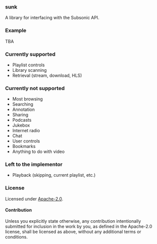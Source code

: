 ### sunk

A library for interfacing with the Subsonic API.

### Example

TBA

### Currently supported

- Playlist controls
- Library scanning
- Retrieval (stream, download, HLS)

### Currently not supported

- Most browsing
- Searching
- Annotation
- Sharing
- Podcasts
- Jukebox
- Internet radio
- Chat
- User controls
- Bookmarks
- Anything to do with video

### Left to the implementor

- Playback (skipping, current playlist, etc.)

### License

Licensed under [Apache-2.0](LICENSE).

#### Contribution

Unless you explicitly state otherwise, any contribution intentionally submitted for inclusion in the work by you, as defined in the Apache-2.0 license, shall be licensed as above, without any additional terms or conditions.
